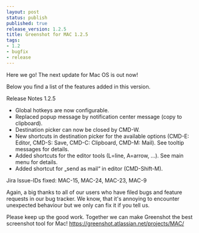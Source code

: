 ```yaml
---
layout: post
status: publish
published: true
release_version: 1.2.5
title: Greenshot for MAC 1.2.5
tags:
- 1.2
- bugfix
- release
---
```


Here we go! The next update for Mac OS is out now!

Below you find a list of the features added in this version.

Release Notes 1.2.5

- Global hotkeys are now configurable.
- Replaced popup message by notification center message (copy to clipboard).
- Destination picker can now be closed by CMD-W.
- New shortcuts in destination picker for the available options (CMD-E: Editor, CMD-S: Save, CMD-C: Clipboard, CMD-M: Mail). See tooltip messages for details.
- Added shortcuts for the editor tools (L=line, A=arrow, ...). See main menu for details.
- Added shortcut for „send as mail“ in editor (CMD-Shift-M).

Jira Issue-IDs fixed: MAC-15, MAC-24, MAC-23, MAC-9

Again, a big thanks to all of our users who have filed bugs and feature requests in our bug tracker. We know, that it's annoying to encounter unexpected behaviour but we only can fix it if you tell us.

Please keep up the good work. Together we can make Greenshot the best screenshot tool for Mac! https://greenshot.atlassian.net/projects/MAC/
